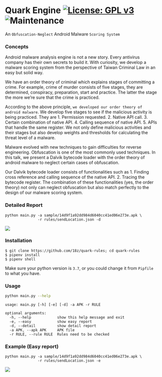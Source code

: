 # Quark Engine [![License: GPL v3](https://img.shields.io/badge/License-GPLv3-blue.svg)](https://github.com/18z/quark-rules/blob/master/LICENSE) ![Maintenance](https://img.shields.io/maintenance/yes/2019.svg?style=flat-square)
An ```Obfuscation-Neglect``` Android Malware ```Scoring System```

### Concepts

Android malware analysis engine is not a new story. Every antivirus company has their own secrets to build it. With curiosity, we develop a malware scoring system from the perspective of Taiwan Criminal Law in an easy but solid way. 

We have an order theory of criminal which explains stages of committing a crime. For example, crime of murder consists of five stages, they are determined, conspiracy, preparation, start and practice. The latter the stage the more we’re sure that the crime is practiced. 

According to the above principle, ```we developed our order theory of android malware```. We develop five stages to see if the malicious activity is being practiced. They are 1. Permission requested. 2. Native API call. 3. Certain combination of native API. 4. Calling sequence of native API. 5. APIs that handle the same register. We not only define malicious activities and their stages but also develop weights and thresholds for calculating the threat level of a malware. 

Malware evolved with new techniques to gain difficulties for reverse engineering. Obfuscation is one of the most commonly used techniques. In this talk, we present a Dalvik bytecode loader with the order theory of android malware to neglect certain cases of obfuscation. 

Our Dalvik bytecode loader consists of functionalities such as 1. Finding cross reference and calling sequence of the native API. 2. Tracing the bytecode register. The combination of these functionalities (yes, the order theory) not only can neglect obfuscation but also match perfectly to the design of our malware scoring system.

### Detailed Report
```
python main.py -a sample/14d9f1a92dd984d6040cc41ed06e273e.apk \
               -r rules/sendLocation.json -d
```

![](https://i.imgur.com/DK8c3cL.png)

### Installation

```bash=
$ git clone https://github.com/18z/quark-rules; cd quark-rules
$ pipenv install
$ pipenv shell
```

Make sure your python version is `3.7`, or you could change it from `Pipfile` to what you have.

### Usage

```bash
python main.py --help
```


```
usage: main.py [-h] [-e] [-d] -a APK -r RULE

optional arguments:
  -h, --help            show this help message and exit
  -e, --easy            show easy report
  -d, --detail          show detail report
  -a APK, --apk APK     APK file
  -r RULE, --rule RULE  Rules need to be checked
```

### Example (Easy report)
```
python main.py -a sample/14d9f1a92dd984d6040cc41ed06e273e.apk \
               -r rules/sendLocation.json -e
```
![](https://i.imgur.com/cNOsyO9.png)

